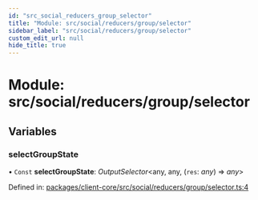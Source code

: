 ```yaml
---
id: "src_social_reducers_group_selector"
title: "Module: src/social/reducers/group/selector"
sidebar_label: "src/social/reducers/group/selector"
custom_edit_url: null
hide_title: true
---
```


# Module: src/social/reducers/group/selector

## Variables

### selectGroupState

• `Const` **selectGroupState**: *OutputSelector*<any, any, (`res`: *any*) => *any*\>

Defined in: [packages/client-core/src/social/reducers/group/selector.ts:4](https://github.com/xr3ngine/xr3ngine/blob/2d83606b6/packages/client-core/src/social/reducers/group/selector.ts#L4)
